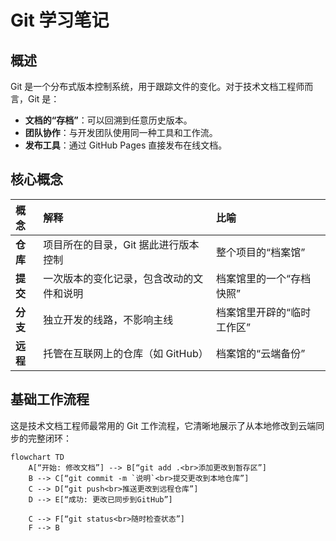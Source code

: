 # Git 学习笔记

## 概述

Git 是一个分布式版本控制系统，用于跟踪文件的变化。对于技术文档工程师而言，Git 是：
- **文档的“存档”**：可以回溯到任意历史版本。
- **团队协作**：与开发团队使用同一种工具和工作流。
- **发布工具**：通过 GitHub Pages 直接发布在线文档。

## 核心概念

| 概念 | 解释 | 比喻 |
|:---|:---|:---|
| **仓库** | 项目所在的目录，Git 据此进行版本控制 | 整个项目的“档案馆” |
| **提交** | 一次版本的变化记录，包含改动的文件和说明 | 档案馆里的一个“存档快照” |
| **分支** | 独立开发的线路，不影响主线 | 档案馆里开辟的“临时工作区” |
| **远程** | 托管在互联网上的仓库（如 GitHub） | 档案馆的“云端备份” |

## 基础工作流程

这是技术文档工程师最常用的 Git 工作流程，它清晰地展示了从本地修改到云端同步的完整闭环：

```mermaid
flowchart TD
    A[“开始: 修改文档”] --> B[“git add .<br>添加更改到暂存区”]
    B --> C[“git commit -m `说明`<br>提交更改到本地仓库”]
    C --> D[“git push<br>推送更改到远程仓库”]
    D --> E[“成功: 更改已同步到GitHub”]
    
    C --> F[“git status<br>随时检查状态”]
    F --> B

```
